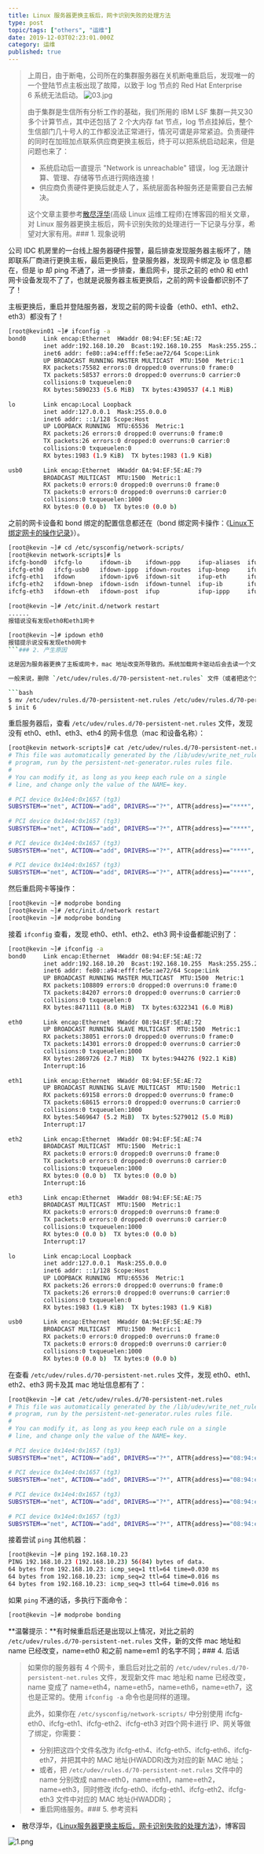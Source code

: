 ```yaml
---
title: Linux 服务器更换主板后，网卡识别失败的处理方法
type: post
topic/tags: ["others", "运维"]
date: 2019-12-03T02:23:01.000Z
category: 运维
published: true
---
```


> 上周日，由于断电，公司所在的集群服务器在关机断电重启后，发现唯一的一个登陆节点主板出现了故障，以致于 log 节点的 Red Hat Enterprise 6 系统无法启动。
> ![03.jpg](https://qiniu.bioinit.com/yuque/0/2019/jpeg/126032/1573311018430-5f2345be-ceb6-43ae-9fbd-287b8700e3fb.jpeg#align=left&display=inline&height=720&name=03.jpg&originHeight=1440&originWidth=1080&size=133904&status=done&style=none&width=540)
> 
> 由于集群是生信所有分析工作的基础，我们所用的 IBM LSF 集群一共又30多个计算节点，其中还包括了 2 个大内存 fat 节点，log 节点挂掉后，整个生信部门几十号人的工作都没法正常进行，情况可谓是非常紧迫。负责硬件的同时在加班加点联系供应商更换主板后，终于可以把系统启动起来，但是问题也来了：
> 
> - 系统启动后一直提示 "Network is unreachable" 错误，log 无法跟计算、管理、存储等节点进行网络连接！
> - 供应商负责硬件更换后就走人了，系统层面各种服务还是需要自己去解决。
> 
> 这个文章主要参考[散尽浮华](https://home.cnblogs.com/u/kevingrace/)(高级 Linux 运维工程师)在博客园的相关文章，对 Linux 服务器更换主板后，网卡识别失败的处理进行一下记录与分享，希望对大家有用。### 1. 现象说明

公司 IDC 机房里的一台线上服务器硬件报警，最后排查发现服务器主板坏了，随即联系厂商进行更换主板，最后更换后，登录服务器，发现网卡绑定及 ip 信息都在，但是 ip 却 ping 不通了，进一步排查，重启网卡，提示之前的 eth0 和 eth1 网卡设备发现不了了，也就是说服务器主板更换后，之前的网卡设备都识别不了了！

主板更换后，重启并登陆服务器，发现之前的网卡设备（eth0、eth1、eth2、eth3）都没有了！

```bash
[root@kevin01 ~]# ifconfig -a
bond0     Link encap:Ethernet  HWaddr 08:94:EF:5E:AE:72 
          inet addr:192.168.10.20  Bcast:192.168.10.255  Mask:255.255.255.0
          inet6 addr: fe80::a94:efff:fe5e:ae72/64 Scope:Link
          UP BROADCAST RUNNING MASTER MULTICAST  MTU:1500  Metric:1
          RX packets:75582 errors:0 dropped:0 overruns:0 frame:0
          TX packets:58537 errors:0 dropped:0 overruns:0 carrier:0
          collisions:0 txqueuelen:0
          RX bytes:5890233 (5.6 MiB)  TX bytes:4390537 (4.1 MiB)
 
lo        Link encap:Local Loopback 
          inet addr:127.0.0.1  Mask:255.0.0.0
          inet6 addr: ::1/128 Scope:Host
          UP LOOPBACK RUNNING  MTU:65536  Metric:1
          RX packets:26 errors:0 dropped:0 overruns:0 frame:0
          TX packets:26 errors:0 dropped:0 overruns:0 carrier:0
          collisions:0 txqueuelen:0
          RX bytes:1983 (1.9 KiB)  TX bytes:1983 (1.9 KiB)
 
usb0      Link encap:Ethernet  HWaddr 0A:94:EF:5E:AE:79 
          BROADCAST MULTICAST  MTU:1500  Metric:1
          RX packets:0 errors:0 dropped:0 overruns:0 frame:0
          TX packets:0 errors:0 dropped:0 overruns:0 carrier:0
          collisions:0 txqueuelen:1000
          RX bytes:0 (0.0 b)  TX bytes:0 (0.0 b)
```

之前的网卡设备和 bond 绑定的配置信息都还在（bond 绑定网卡操作：《[Linux下绑定网卡的操作记录](https://www.cnblogs.com/kevingrace/p/7966511.html)》）。

```bash
[root@kevin ~]# cd /etc/sysconfig/network-scripts/
[root@kevin network-scripts]# ls
ifcfg-bond0  ifcfg-lo     ifdown-ib    ifdown-ppp     ifup-aliases  ifup-ipv6   ifup-ppp       init.ipv6-global
ifcfg-eth0   ifcfg-usb0   ifdown-ippp  ifdown-routes  ifup-bnep     ifup-isdn   ifup-routes    net.hotplug
ifcfg-eth1   ifdown       ifdown-ipv6  ifdown-sit     ifup-eth      ifup-plip   ifup-sit       network-functions
ifcfg-eth2   ifdown-bnep  ifdown-isdn  ifdown-tunnel  ifup-ib       ifup-plusb  ifup-tunnel    network-functions-ipv6
ifcfg-eth3   ifdown-eth   ifdown-post  ifup           ifup-ippp     ifup-post   ifup-wireless
 
[root@kevin ~]# /etc/init.d/network restart
......
报错说没有发现eth0和eth1网卡
 
[root@kevin ~]# ipdown eth0
报错提示说没有发现eth0网卡
```### 2. 产生原因

这是因为服务器更换了主板或网卡，mac 地址改变所导致的。系统加载网卡驱动后会去读一个文件（即 `/etc/udev/rules.d/70-persistent-net.rules` ），这个文件是一个缓冲文件，包含了网卡的 mac 地址，因为更换了主板，网卡的 mac 地址也变了，但是这个文件的 mac 地址还没变，还是之前坏了的主板的上面的网卡的 MAC 地址，这样系统在加载网卡，读取这个文件的时候读取的是之前网卡的 mac 地址，和现在更换后主板后的网卡 mac 地址不一致导致混乱，所以就识别不了当前网卡。### 3. 解决方法

一般来说，删除 `/etc/udev/rules.d/70-persistent-net.rules` 文件（或者把这个文件重新命名　或者清空该文件内容），重启服务器就可以解决了，重启后会重新生成这个文件，这样就顺利解决这个问题了！这里注意下，由于我的这台服务器绑定了网卡，所以重启网卡后，还需要进行 `modprobe` 命令使得网卡绑定生效，大致步骤如下：

```bash
$ mv /etc/udev/rules.d/70-persistent-net.rules /etc/udev/rules.d/70-persistent-net.rules.bak20180307
$ init 6 
```

重启服务器后，查看 `/etc/udev/rules.d/70-persistent-net.rules` 文件，发现没有 eth0、eth1、eth3、eth4 的网卡信息（mac 和设备名称）：

```bash
[root@kevin network-scripts]# cat /etc/udev/rules.d/70-persistent-net.rules
# This file was automatically generated by the /lib/udev/write_net_rules
# program, run by the persistent-net-generator.rules rules file.
#
# You can modify it, as long as you keep each rule on a single
# line, and change only the value of the NAME= key.
  
# PCI device 0x14e4:0x1657 (tg3)
SUBSYSTEM=="net", ACTION=="add", DRIVERS=="?*", ATTR{address}=="****", ATTR{type}=="1", KERNEL=="eth*"
  
# PCI device 0x14e4:0x1657 (tg3)
SUBSYSTEM=="net", ACTION=="add", DRIVERS=="?*", ATTR{address}=="****", ATTR{type}=="1", KERNEL=="eth*"
  
# PCI device 0x14e4:0x1657 (tg3)
SUBSYSTEM=="net", ACTION=="add", DRIVERS=="?*", ATTR{address}=="****", ATTR{type}=="1", KERNEL=="eth*"
  
# PCI device 0x14e4:0x1657 (tg3)
SUBSYSTEM=="net", ACTION=="add", DRIVERS=="?*", ATTR{address}=="****", ATTR{type}=="1", KERNEL=="eth*"
```

然后重启网卡等操作：

```bash
[root@kevin ~]# modprobe bonding
[root@kevin ~]# /etc/init.d/network restart
[root@kevin ~]# modprobe bonding
```


接着 `ifconfig` 查看，发现 eth0、eth1、eth2、eth3 网卡设备都能识别了：

```bash
[root@kevin ~]# ifconfig -a
bond0     Link encap:Ethernet  HWaddr 08:94:EF:5E:AE:72
          inet addr:192.168.10.20  Bcast:192.168.10.255  Mask:255.255.255.0
          inet6 addr: fe80::a94:efff:fe5e:ae72/64 Scope:Link
          UP BROADCAST RUNNING MASTER MULTICAST  MTU:1500  Metric:1
          RX packets:108809 errors:0 dropped:0 overruns:0 frame:0
          TX packets:84207 errors:0 dropped:0 overruns:0 carrier:0
          collisions:0 txqueuelen:0
          RX bytes:8471111 (8.0 MiB)  TX bytes:6322341 (6.0 MiB)
  
eth0      Link encap:Ethernet  HWaddr 08:94:EF:5E:AE:72
          UP BROADCAST RUNNING SLAVE MULTICAST  MTU:1500  Metric:1
          RX packets:38051 errors:0 dropped:0 overruns:0 frame:0
          TX packets:14301 errors:0 dropped:0 overruns:0 carrier:0
          collisions:0 txqueuelen:1000
          RX bytes:2869726 (2.7 MiB)  TX bytes:944276 (922.1 KiB)
          Interrupt:16
  
eth1      Link encap:Ethernet  HWaddr 08:94:EF:5E:AE:72
          UP BROADCAST RUNNING SLAVE MULTICAST  MTU:1500  Metric:1
          RX packets:69158 errors:0 dropped:0 overruns:0 frame:0
          TX packets:68615 errors:0 dropped:0 overruns:0 carrier:0
          collisions:0 txqueuelen:1000
          RX bytes:5469647 (5.2 MiB)  TX bytes:5279012 (5.0 MiB)
          Interrupt:17
  
eth2      Link encap:Ethernet  HWaddr 08:94:EF:5E:AE:74
          BROADCAST MULTICAST  MTU:1500  Metric:1
          RX packets:0 errors:0 dropped:0 overruns:0 frame:0
          TX packets:0 errors:0 dropped:0 overruns:0 carrier:0
          collisions:0 txqueuelen:1000
          RX bytes:0 (0.0 b)  TX bytes:0 (0.0 b)
          Interrupt:16
  
eth3      Link encap:Ethernet  HWaddr 08:94:EF:5E:AE:75
          BROADCAST MULTICAST  MTU:1500  Metric:1
          RX packets:0 errors:0 dropped:0 overruns:0 frame:0
          TX packets:0 errors:0 dropped:0 overruns:0 carrier:0
          collisions:0 txqueuelen:1000
          RX bytes:0 (0.0 b)  TX bytes:0 (0.0 b)
          Interrupt:17
  
lo        Link encap:Local Loopback
          inet addr:127.0.0.1  Mask:255.0.0.0
          inet6 addr: ::1/128 Scope:Host
          UP LOOPBACK RUNNING  MTU:65536  Metric:1
          RX packets:26 errors:0 dropped:0 overruns:0 frame:0
          TX packets:26 errors:0 dropped:0 overruns:0 carrier:0
          collisions:0 txqueuelen:0
          RX bytes:1983 (1.9 KiB)  TX bytes:1983 (1.9 KiB)
  
usb0      Link encap:Ethernet  HWaddr 0A:94:EF:5E:AE:79
          BROADCAST MULTICAST  MTU:1500  Metric:1
          RX packets:0 errors:0 dropped:0 overruns:0 frame:0
          TX packets:0 errors:0 dropped:0 overruns:0 carrier:0
          collisions:0 txqueuelen:1000
          RX bytes:0 (0.0 b)  TX bytes:0 (0.0 b)
```

在查看 `/etc/udev/rules.d/70-persistent-net.rules` 文件，发现 eth0、eth1、eth2、eth3 网卡及其 mac 地址信息都有了：

```bash
[root@kevin ~]# cat /etc/udev/rules.d/70-persistent-net.rules
# This file was automatically generated by the /lib/udev/write_net_rules
# program, run by the persistent-net-generator.rules rules file.
#
# You can modify it, as long as you keep each rule on a single
# line, and change only the value of the NAME= key.
  
# PCI device 0x14e4:0x1657 (tg3)
SUBSYSTEM=="net", ACTION=="add", DRIVERS=="?*", ATTR{address}=="08:94:ef:5e:ae:75", ATTR{type}=="1", KERNEL=="eth*", NAME="eth3"
  
# PCI device 0x14e4:0x1657 (tg3)
SUBSYSTEM=="net", ACTION=="add", DRIVERS=="?*", ATTR{address}=="08:94:ef:5e:ae:72", ATTR{type}=="1", KERNEL=="eth*", NAME="eth0"
  
# PCI device 0x14e4:0x1657 (tg3)
SUBSYSTEM=="net", ACTION=="add", DRIVERS=="?*", ATTR{address}=="08:94:ef:5e:ae:73", ATTR{type}=="1", KERNEL=="eth*", NAME="eth1"
  
# PCI device 0x14e4:0x1657 (tg3)
SUBSYSTEM=="net", ACTION=="add", DRIVERS=="?*", ATTR{address}=="08:94:ef:5e:ae:74", ATTR{type}=="1", KERNEL=="eth*", NAME="eth2"
```

接着尝试 `ping` 其他机器：

```bash
[root@kevin ~]# ping 192.168.10.23
PING 192.168.10.23 (192.168.10.23) 56(84) bytes of data.
64 bytes from 192.168.10.23: icmp_seq=1 ttl=64 time=0.030 ms
64 bytes from 192.168.10.23: icmp_seq=2 ttl=64 time=0.016 ms
64 bytes from 192.168.10.23: icmp_seq=3 ttl=64 time=0.016 ms
```


如果 `ping` 不通的话，多执行下面命令：

```bash
[root@kevin ~]# modprobe bonding
```

**温馨提示：**有时候重启后还是出现以上情况，对比之前的 `/etc/udev/rules.d/70-persistent-net.rules` 文件，新的文件 mac 地址和 name 已经改变，name=eth0 和之前 name=em1 的名字不同；### 4. 后话

> 如果你的服务器有 4 个网卡，重启后对比之前的 `/etc/udev/rules.d/70-persistent-net.rules` 文件，发现新文件 mac 地址和 name 已经改变，name 变成了 name=eth4，name=eth5，name=eth6，name=eth7，这也是正常的。使用 `ifconfig -a` 命令也是同样的道理。
> 
> 此外，如果你在 `/etc/sysconfig/network-scripts/` 中分别使用 ifcfg-eth0、ifcfg-eth1、ifcfg-eth2、ifcfg-eth3 对四个网卡进行 IP、网关等做了绑定，你需要：
> 
> - 分别把这四个文件名改为 ifcfg-eth4、ifcfg-eth5、ifcfg-eth6、ifcfg-eth7，并把其中的 MAC 地址(HWADDR)改为对应的新 MAC 地址；
> - 或者，把 `/etc/udev/rules.d/70-persistent-net.rules` 文件中的 name 分别改成 name=eth0，name=eth1，name=eth2，name=eth3，同时修改 ifcfg-eth0、ifcfg-eth1、ifcfg-eth2、ifcfg-eth3 文件中对应的 MAC 地址(HWADDR)；
> - 重启网络服务。### 5. 参考资料

-  散尽浮华，《[Linux服务器更换主板后，网卡识别失败的处理方法](https://www.cnblogs.com/kevingrace/p/8524664.html)》，博客园

![1.png](https://qiniu.bioinit.com/yuque/0/2019/png/126032/1573454927204-7855390e-3c29-4124-b7b6-39e126dd654d.png#align=left&display=inline&height=600&name=1.png&originHeight=600&originWidth=600&size=50856&status=done&style=none&width=600)
